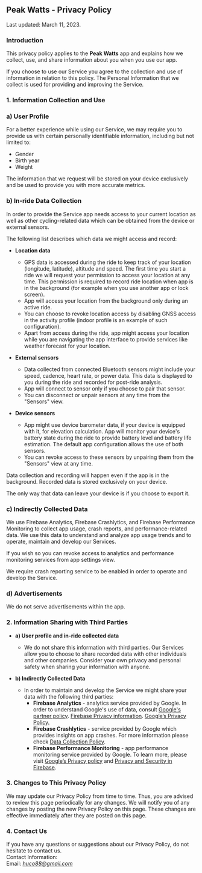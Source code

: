 Peak Watts - Privacy Policy  
----------------

Last updated: March 11, 2023.

### Introduction  
This privacy policy applies to the **Peak Watts** app and explains how we collect, use, and share information about you when you use our app.

If you choose to use our Service you agree to the collection and use of information in relation to this policy. The Personal Information that we collect is used for providing and improving the Service.

### 1. Information Collection and Use  

### a) User Profile
For a better experience while using our Service, we may require you to provide us with certain personally identifiable information, including but not limited to:
* Gender
* Birth year
* Weight

The information that we request will be stored on your device exclusively and be used to provide you with more accurate metrics.  

### b) In-ride Data Collection
In order to provide the Service app needs access to your current location as well as other cycling-related data which can be obtained from the device or external sensors.

The following list describes which data we might access and record:

* **Location data**
  - GPS data is accessed during the ride to keep track of your location (longitude, latitude), altitude and speed. The first time you start a ride we will request your permission to access your location at any time. This permission is required to record ride location when app is in the background (for example when you use another app or lock screen).
  - App will access your location from the background only during an active ride.
  - You can choose to revoke location access by disabling GNSS access in the activity profile (indoor profile is an example of such configuration).
  - Apart from access during the ride, app might access your location while you are navigating the app interface to provide services like weather forecast for your location. 

* **External sensors**
  - Data collected from connected Bluetooth sensors might include your speed, cadence, heart rate, or power data. This data is displayed to you during the ride and recorded for post-ride analysis.
  - App will connect to sensor only if you choose to pair that sensor. 
  - You can disconnect or unpair sensors at any time from the "Sensors" view.

* **Device sensors**
  - App might use device barometer data, if your device is equipped with it, for elevation calculation. App will monitor your device's battery state during the ride to provide battery level and battery life estimation. The default app configuration allows the use of both sensors. 
  - You can revoke access to these sensors by unpairing them from the "Sensors" view at any time.

Data collection and recording will happen even if the app is in the background. Recorded data is stored exclusively on your device. 

The only way that data can leave your device is if you choose to export it.

### c) Indirectly Collected Data
We use Firebase Analytics, Firebase Crashlytics, and Firebase Performance Monitoring to collect app usage, crash reports, and performance-related data.
We use this data to understand and analyze app usage trends and to operate, maintain and develop our Services. 

If you wish so you can revoke access to analytics and performance monitoring services from app settings view. 

We require crash reporting service to be enabled in order to operate and develop the Service.

### d) Advertisements
We do not serve advertisements within the app.

### 2. Information Sharing with Third Parties
  - **a) User profile and in-ride collected data**
    - We do not share this information with third parties. Our Services allow you to choose to share recorded data with other individuals and other companies. Consider your own privacy and personal safety when sharing your information with anyone.  
  
  - **b) Indirectly Collected Data**
    - In order to maintain and develop the Service we might share your data with the following third parties: 
      - **Firebase Analytics** - analytics service provided by Google. In order to understand Google's use of data, consult [Google's partner policy](https://policies.google.com/technologies/partner-sites). [Firebase Privacy information](https://firebase.google.com/support/privacy/). [Google’s Privacy Policy.](https://policies.google.com/privacy)
      - **Firebase Crashlytics** - service provided by Google which provides insights on app crashes. For more information please check [Data Collection Policy](https://firebase.google.com/support/privacy).
      - **Firebase Performance Monitoring** - app performance monitoring service provided by Google. To learn more, please visit [Google’s Privacy policy](https://policies.google.com/privacy) and [Privacy and Security in Firebase](https://firebase.google.com/support/privacy/).

### 3. Changes to This Privacy Policy  
We may update our Privacy Policy from time to time. Thus, you are advised to review this page periodically for any changes. We will notify you of any changes by posting the new Privacy Policy on this page. These changes are effective immediately after they are posted on this page.  

### 4. Contact Us  
If you have any questions or suggestions about our Privacy Policy, do not hesitate to contact us.  
Contact Information:  
Email: *huco88@gmail.com*
